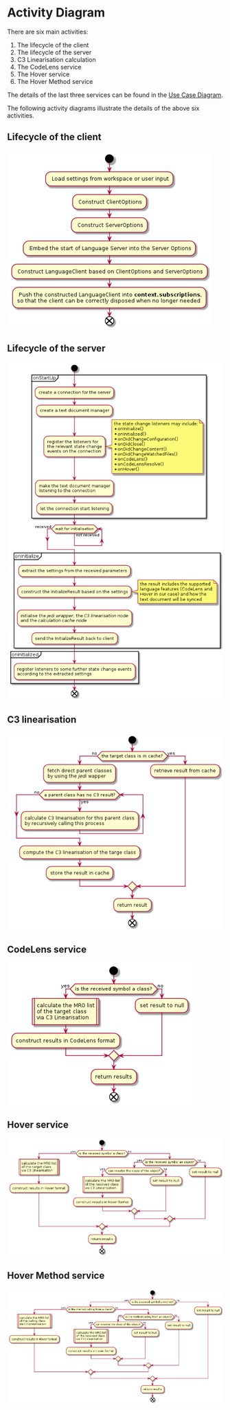 # Activity Diagram

There are six main activities:

1. The lifecycle of the client
2. The lifecycle of the server
3. C3 Linearisation calculation
4. The CodeLens service
5. The Hover service
6. The Hover Method service

The details of the last three services can be found in the [Use Case Diagram](./use_case_diagram.md).

The following activity diagrams illustrate the details of the above six activities.

## Lifecycle of the client

![Activity diagram for the lifecycle of the client](./pics/activity_diagram/client_lifecycle.png)

## Lifecycle of the server

![Activity diagram for the lifecycle of the server](./pics/activity_diagram/server_lifecycle.png)

## C3 linearisation

![Activity diagram for C3 linearisation calculation](./pics/activity_diagram/c3_linearisation.png)

## CodeLens service

![Activity diagram for the CodeLens service](./pics/activity_diagram/codelens_service.png)

## Hover service

![Activity diagram for the Hover service](./pics/activity_diagram/hover_service.png)

## Hover Method service

![Activity diagram for the Hover Method service](./pics/activity_diagram/hover_method_service.png)
